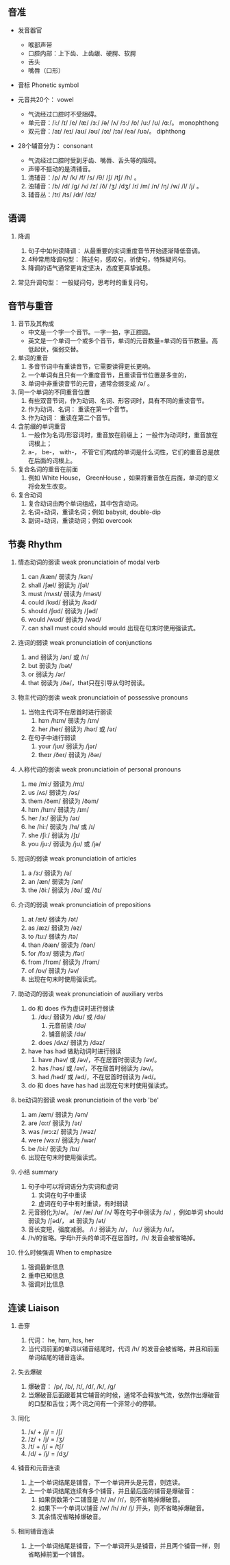 ## 音准 
- 发音器官
    - 喉部声带
    - 口腔内部：上下齿、上齿龈、硬腭、软腭
    - 舌头
    - 嘴唇（口形）

- 音标 Phonetic symbol

- 元音共20个： vowel
    - 气流经过口腔时不受阻碍。
    - 单元音：/i:/ /ɪ/ /e/ /æ/ /ɜ:/ /ə/ /ʌ/ /ɔ:/ /ɒ/ /u:/ /ʊ/ /ɑ:/。 monophthong
    - 双元音：/aɪ/ /eɪ/ /aʊ/ /əʊ/ /ɔɪ/ /ɪə/ /eə/ /ʊə/。 diphthong

- 28个辅音分为： consonant
    - 气流经过口腔时受到牙齿、嘴唇、舌头等的阻碍。
    - 声带不振动的是清铺音。
    1. 清辅音：/p/ /t/ /k/ /f/ /s/ /θ/ /ʃ/ /tʃ/ /h/ 。
    2. 浊辅音：/b/ /d/ /g/ /v/ /z/ /ð/ /ʒ/ /dʒ/ /r/ /m/ /n/ /ŋ/ /w/ /l/ /j/ 。
    3. 辅音丛：/tr/ /ts/ /dr/ /dz/

## 语调
1. 降调
    1. 句子中如何读降调： 从最重要的实词重度音节开始逐渐降低音调。
    2. 4种常用降调句型： 陈述句，感叹句，祈使句，特殊疑问句。
    3. 降调的语气通常更肯定坚决，态度更真挚诚恳。

2. 常见升调句型： 一般疑问句，思考时的重复问句。

## 音节与重音
1. 音节及其构成
    - 中文是一个字一个音节。一字一拍，字正腔圆。
    - 英文是一个单词一个或多个音节，单词的元音数量=单词的音节数量。高低起伏，强弱交替。
2. 单词的重音
    1. 多音节词中有重读音节，它需要读得更长更响。
    2. 一个单词有且只有一个重度音节，且重读音节位置是多变的，
    3. 单词中非重读音节的元音，通常会弱变成 /ə/ 。
3. 同一个单词的不同重音位置
    1. 有些双音节词，作为动词、名词、形容词时，具有不同的重读音节。
    2. 作为动词、名词： 重读在第一个音节。
    3. 作为动词： 重读在第二个音节。
4. 含前缀的单词重音
    1. 一般作为名词/形容词时，重音放在前缀上； 一般作为动词时，重音放在词根上；
    2. a-， be-， with-， 不管它们构成的单词是什么词性，它们的重音总是放在后面的词根上。
5. 复合名词的重音在前面
    1. 例如 White House， GreenHouse ，如果将重音放在后面，单词的意义将会发生改变。
6. 复合动词
    1. 复合动词由两个单词组成，其中包含动词。
    2. 名词+动词，重读名词；例如 babysit, double-dip
    3. 副词+动词，重读动词；例如 overcook

## 节奏 Rhythm
1. 情态动词的弱读 weak pronunciatioin of modal verb
    1. can /kæn/ 弱读为 /kən/
    2. shall /ʃæl/ 弱读为 /ʃəl/
    3. must /mʌst/ 弱读为 /məst/
    4. could /kʊd/ 弱读为 /kəd/
    5. should /ʃʊd/ 弱读为 /ʃəd/
    6. would /wʊd/ 弱读为 /wəd/
    7. can shall must could should would 出现在句末时使用强读式。

2. 连词的弱读 weak pronunciatioin of conjunctions
    1. and 弱读为 /ən/ 或 /n/
    2. but 弱读为 /bət/
    3. or 弱读为 /ər/
    4. that 弱读为 /ðə/，that只在引导从句时弱读。

3. 物主代词的弱读 weak pronunciatioin of possessive pronouns
    1. 当物主代词不在居首时进行弱读
        1.  hɪm /hɪm/ 弱读为 /ɪm/ 
        2.  her /her/ 弱读为 /hər/ 或 /ər/  
    2.  在句子中进行弱读
        1.  your /jʊr/ 弱读为 /jər/
        2.  theɪr /ðer/ 弱读为 /ðər/

4. 人称代词的弱读 weak pronunciatioin of personal pronouns
    1. me /mi:/ 弱读为 /mɪ/
    2. us /ʌs/ 弱读为 /əs/
    3. them /ðem/ 弱读为 /ðəm/
    4. hɪm /hɪm/ 弱读为 /ɪm/
    5. her /ɜ:/ 弱读为 /ər/
    6. he /hi:/ 弱读为 /hɪ/ 或 /ɪ/
    7. she /ʃi:/ 弱读为 /ʃɪ/
    8. you /ju:/ 弱读为 /jʊ/ 或 /jə/

5. 冠词的弱读 weak pronunciatioin of articles
    1. a /ɜ:/ 弱读为 /ə/
    2. an /æn/ 弱读为 /ən/
    3. the /ði:/ 弱读为 /ðə/ 或 /ðɪ/

6. 介词的弱读 weak pronunciatioin of prepositions
    1. at /æt/ 弱读为  /ət/
    2. as /æz/ 弱读为  /əz/
    3. to /tu:/ 弱读为 /tə/
    4. than /ðæn/ 弱读为 /ðən/
    5. for /fɔ:r/ 弱读为 /fər/
    6. from /frɒm/ 弱读为 /frəm/
    7. of /ɒv/ 弱读为 /əv/
    8. 出现在句末时使用强读式。

7. 助动词的弱读 weak pronunciatioin of auxiliary verbs
    1. do 和 does 作为虚词时进行弱读
        1.  /du:/ 弱读为 /dʊ/ 或 /də/
            1. 元音前读 /dʊ/
            2. 铺音前读 /də/
        2. does /dʌz/ 弱读为 /dəz/
    2. have has had 做助动词时进行弱读
        1. have /həv/ 或 /əv/，不在居首时弱读为 /əv/。
        2. has /həs/ 或 /əv/，不在居首时弱读为 /əv/。
        3. had /həd/ 或 /əd/，不在居首时弱读为 /əd/。
    3. do 和 does have has had 出现在句末时使用强读式。

8.  be动词的弱读 weak pronunciatioin of the verb 'be'
    1. am /æm/ 弱读为 /əm/
    2. are /ɑ:r/ 弱读为 /ər/
    3. was  /wɔ:z/ 弱读为 /wəz/
    4. were /wɜ:r/ 弱读为 /wər/
    5. be /bi:/ 弱读为 /bɪ/
    6. 出现在句末时使用强读式。

9.  小结 summary
    1. 句子中可以将词语分为实词和虚词
        1.  实词在句子中重读
        2.  虚词在句子中有时重读，有时弱读
    2. 元音弱化为/ə/。 /e/ /æ/ /ʊ/ /ʌ/ 等在句子中弱读为 /ə/ ，例如单词 should 弱读为 /ʃəd/， at 弱读为 /ət/
    3. 音长变短，强度减弱。 /i:/ 弱读为 /ɪ/， /u:/ 弱读为 /ʊ/。
    4. /h/的省略。字母h开头的单词不在居首时，/h/ 发音会被省略掉。

10. 什么时候强调 When to emphasize
    1. 强调最新信息
    2. 重申已知信息
    3. 强调对比信息

## 连读 Liaison
1. 击穿
    1. 代词： he, hɪm, hɪs, her
    2. 当代词前面的单词以铺音结尾时，代词 /h/ 的发音会被省略，并且和前面单词结尾的铺音连读。

2. 失去爆破
    1. 爆破音： /p/, /b/, /t/, /d/, /k/, /g/
    2. 当爆破音后面跟着其它辅音的时候，通常不会释放气流，依然作出爆破音的口型和舌位；两个词之间有一个非常小的停顿。

3. 同化
    1. /s/ + /j/ = /ʃ/
    2. /z/ + /j/ =  /ʒ/
    3. /t/ + /j/ = /tʃ/
    4. /d/ + /j/ = /dʒ/

4. 铺音和元音连读
    1. 上一个单词结尾是铺音，下一个单词开头是元音，则连读。
    2. 上一个单词结尾连续有多个铺音，并且最后面的铺音是爆破音：
        1. 如果倒数第个二铺音是 /t/ /n/ /r/，则不省略掉爆破音。
        2. 如果下一个单词以铺音 /w/ /h/ /r/ /j/ 开头，则不省略掉爆破音。
        3. 其余情况省略掉爆破音。

5. 相同铺音连读
    1. 上一个单词结尾是铺音，下一个单词开头是铺音，并且两个铺音一样，则省略掉前面一个铺音。